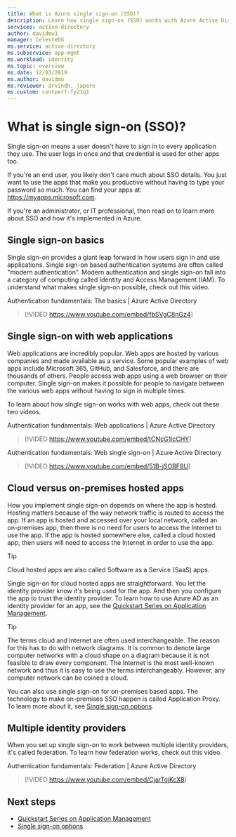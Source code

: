 ```yaml
---
title: What is Azure single sign-on (SSO)?
description: Learn how single sign-on (SSO) works with Azure Active Directory. Use SSO so users don't need to remember passwords for every application. Also use SSO to simplify the administration of account management.
services: active-directory
author: davidmu1
manager: CelesteDG
ms.service: active-directory
ms.subservice: app-mgmt
ms.workload: identity
ms.topic: overview
ms.date: 12/03/2019
ms.author: davidmu
ms.reviewer: arvindh, japere
ms.custom: contperf-fy21q1
---
```


# What is single sign-on (SSO)?

Single sign-on means a user doesn't have to sign in to every application they use. The user logs in once and that credential is used for other apps too.

If you're an end user, you likely don't care much about SSO details. You just want to use the apps that make you productive without having to type your password so much. You can find your apps at: <https://myapps.microsoft.com>.

If you're an administrator, or IT professional, then read on to learn more about SSO and how it's implemented in Azure.

## Single sign-on basics

Single sign-on provides a giant leap forward in how users sign in and use applications. Single sign-on based authentication systems are often called "modern authentication". Modern authentication and single sign-on fall into a category of computing called Identity and Access Management (IAM). To understand what makes single sign-on possible, check out this video.

Authentication fundamentals: The basics | Azure Active Directory

> [!VIDEO <https://www.youtube.com/embed/fbSVgC8nGz4>]

## Single sign-on with web applications

Web applications are incredibly popular. Web apps are hosted by various companies and made available as a service. Some popular examples of web apps include Microsoft 365, GitHub, and Salesforce, and there are thousands of others. People access web apps using a web browser on their computer. Single sign-on makes it possible for people to navigate between the various web apps without having to sign in multiple times.

To learn about how single sign-on works with web apps, check out these two videos.

Authentication fundamentals: Web applications | Azure Active Directory

> [!VIDEO <https://www.youtube.com/embed/tCNcG1lcCHY>]

Authentication fundamentals: Web single sign-on | Azure Active Directory

> [!VIDEO <https://www.youtube.com/embed/51B-jSOBF8U>]

## Cloud versus on-premises hosted apps

How you implement single sign-on depends on where the app is hosted. Hosting matters because of the way network traffic is routed to access the app. If an app is hosted and accessed over your local network, called an on-premises app, then there is no need for users to access the Internet to use the app. If the app is hosted somewhere else, called a cloud hosted app, then users will need to access the Internet in order to use the app.

> [!TIP]
> Cloud hosted apps are also called Software as a Service (SaaS) apps.

Single sign-on for cloud hosted apps are straightforward. You let the identity provider know it's being used for the app. And then you configure the app to trust the identity provider. To learn how to use Azure AD as an identity provider for an app, see the [Quickstart Series on Application Management](add-application-portal.md).

> [!TIP]
> The terms cloud and Internet are often used interchangeable. The reason for this has to do with network diagrams. It is common to denote large computer networks with a cloud shape on a diagram because it is not feasible to draw every component. The Internet is the most well-known network and thus it is easy to use the terms interchangeably. However, any computer network can be coined a cloud.

You can also use single sign-on for on-premises based apps. The technology to make on-premises SSO happen is called Application Proxy. To learn more about it, see [Single sign-on options](sso-options.md).

## Multiple identity providers

When you set up single sign-on to work between multiple identity providers, it's called federation. To learn how federation works, check out this video.

Authentication fundamentals: Federation | Azure Active Directory

> [!VIDEO <https://www.youtube.com/embed/CjarTgjKcX8>]

## Next steps

* [Quickstart Series on Application Management](view-applications-portal.md)
* [Single sign-on options](sso-options.md)
